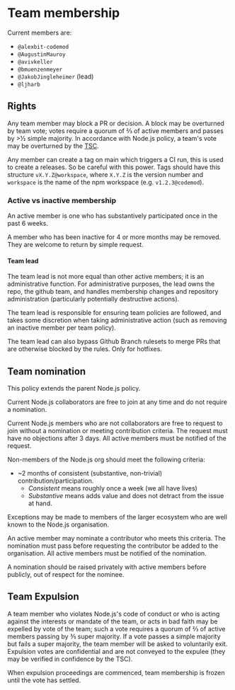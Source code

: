 # Team membership

Current members are:

- `@alexbit-codemod`
- `@AugustinMauroy`
- `@avivkeller`
- `@bmuenzenmeyer`
- `@JakobJingleheimer` (lead)
- `@ljharb`

## Rights

Any team member may block a PR or decision. A block may be overturned by team vote; votes require a quorum of ⅔ of active members and passes by >½ simple majority. In accordance with Node.js policy, a team's vote may be overturned by the [TSC](https://github.com/nodejs/TSC).

Any member can create a tag on main which triggers a CI run, this is used to create a releases. So be careful with this power. Tags should have this structure `vX.Y.Z@workspace`, where `X.Y.Z` is the version number and `workspace` is the name of the npm workspace (e.g. `v1.2.3@codemod`).

### Active vs inactive membership

An active member is one who has substantively participated once in the past 6 weeks.

A member who has been inactive for 4 or more months may be removed. They are welcome to return by simple request.

#### Team lead

The team lead is not more equal than other active members; it is an administrative function. For administrative purposes, the lead owns the repo, the github team, and handles membership changes and repository administration (particularly potentially destructive actions).

The team lead is responsible for ensuring team policies are followed, and takes some discretion when taking administrative action (such as removing an inactive member per team policy).

The team lead can also bypass Github Branch rulesets to merge PRs that are otherwise blocked by the rules. Only for hotfixes.

## Team nomination

This policy extends the parent Node.js policy.

Current Node.js collaborators are free to join at any time and do not require a nomination.

Current Node.js members who are not collaborators are free to request to join without a nomination or meeting contribution criteria. The request must have no objections after 3 days. All active members must be notified of the request.

Non-members of the Node.js org should meet the following criteria:

- ~2 months of consistent (substantive, non-trivial) contribution/participation.
  - _Consistent_ means roughly once a week (we all have lives)
  - _Substantive_ means adds value and does not detract from the issue at hand.

Exceptions may be made to members of the larger ecosystem who are well known to the Node.js organisation.

An active member may nominate a contributor who meets this criteria. The nomination must pass before requesting the contributor be added to the organisation. All active members must be notified of the nomination.

A nomination should be raised privately with active members before publicly, out of respect for the nominee.

## Team Expulsion

A team member who violates Node.js's code of conduct or who is acting against the interests or mandate of the team, or acts in bad faith may be expelled by vote of the team; such a vote requires a quorum of ⅔ of active members passing by ⅗ super majority. If a vote passes a simple majority but fails a super majority, the team member will be asked to voluntarily exit. Expulsion votes are confidential and are not conveyed to the expulee (they may be verified in confidence by the TSC).

When expulsion proceedings are commenced, team membership is frozen until the vote has settled.

